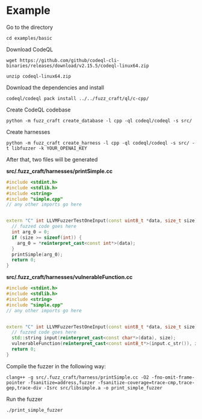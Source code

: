 # Example

Go to the directory
```shell
cd examples/basic
```

Download CodeQL
```shell
wget https://github.com/github/codeql-cli-binaries/releases/download/v2.15.5/codeql-linux64.zip
```

```shell
unzip codeql-linux64.zip
```

Download the dependencies and install
```shell
codeql/codeql pack install ../../fuzz_craft/ql/c-cpp/
```

Create CodeQL codebase

```shell
python -m fuzz_craft create_database -l cpp -ql codeql/codeql -s src/
```

Create harnesses

```shell
python -m fuzz_craft create_harness -l cpp -ql codeql/codeql -s src/ -t libfuzzer -k YOUR_OPENAI_KEY
```

After that, two files will be generated

**src/.fuzz_craft/harnesses/printSimple.cc**
```cpp
#include <stdint.h>
#include <stdlib.h>
#include <string>
#include "simple.cpp"
// any other imports go here


extern "C" int LLVMFuzzerTestOneInput(const uint8_t *data, size_t size) {
  // fuzzed code goes here
  int arg_0 = 0;
  if (size >= sizeof(int)) {
    arg_0 = *reinterpret_cast<const int*>(data);
  }
  printSimple(arg_0);
  return 0;
}
```

**src/.fuzz_craft/harnesses/vulnerableFunction.cc**

```cpp
#include <stdint.h>
#include <stdlib.h>
#include <string>
#include "simple.cpp"
// any other imports go here


extern "C" int LLVMFuzzerTestOneInput(const uint8_t *data, size_t size) {
  // fuzzed code goes here
  std::string input(reinterpret_cast<const char*>(data), size);
  vulnerableFunction(reinterpret_cast<const uint8_t*>(input.c_str()), input.size());
  return 0;
}
```

Compile the fuzzer in the following way:

```shell
clang++ -g src/.fuzz_craft/harness/printSimple.cc -O2 -fno-omit-frame-pointer -fsanitize=address,fuzzer -fsanitize-coverage=trace-cmp,trace-gep,trace-div -Isrc src/libsimple.a -o print_simple_fuzzer
```

Run the fuzzer
```shell
./print_simple_fuzzer
```
